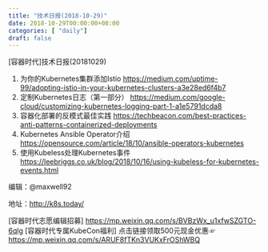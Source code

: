 ```yaml
--- 
title: "技术日报(2018-10-29)" 
date: 2018-10-29T00:00:00+08:00
categories: [ "daily"]
draft: false
---
```

[容器时代]技术日报(20181029)

1. 为你的Kubernetes集群添加Istio https://medium.com/uptime-99/adopting-istio-in-your-kubernetes-clusters-a3e28ed6f4b7
2. 定制Kubernetes日志（第一部分） https://medium.com/google-cloud/customizing-kubernetes-logging-part-1-a1e5791dcda8
3. 容器化部署的反模式最佳实践 https://techbeacon.com/best-practices-anti-patterns-containerized-deployments
4. Kubernetes Ansible Operator介绍 https://opensource.com/article/18/10/ansible-operators-kubernetes
5. 使用Kubeless处理Kubernetes事件 https://leebriggs.co.uk/blog/2018/10/16/using-kubeless-for-kubernetes-events.html

编辑：@maxwell92

地址：http://k8s.today/

[容器时代志愿编辑招募] https://mp.weixin.qq.com/s/BVBzWx_u1xfwSZGTO-6qlg
[容器时代专属KubeCon福利] 点击链接领取500元现金优惠☞ https://mp.weixin.qq.com/s/ARUF8fTKn3VUKxFrOShWBQ
